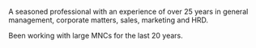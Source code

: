 A seasoned professional with an experience of over 25 years in general management, corporate matters, sales, marketing and HRD.

Been working with large MNCs for the last 20 years.
